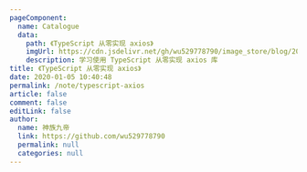 ```yaml
---
pageComponent: 
  name: Catalogue
  data: 
    path: 《TypeScript 从零实现 axios》
    imgUrl: https://cdn.jsdelivr.net/gh/wu529778790/image_store/blog/20200105104632.png
    description: 学习使用 TypeScript 从零实现 axios 库
title: 《TypeScript 从零实现 axios》
date: 2020-01-05 10:40:48
permalink: /note/typescript-axios
article: false
comment: false
editLink: false
author: 
  name: 神族九帝
  link: https://github.com/wu529778790
  permalink: null
  categories: null
---
```

